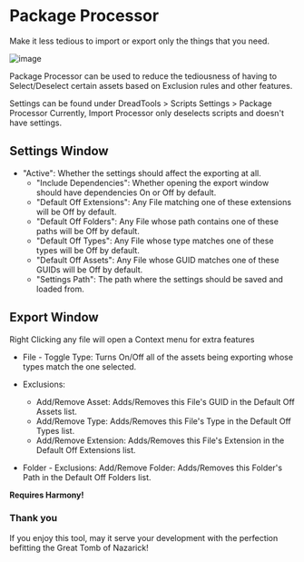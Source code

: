 # Package Processor
Make it less tedious to import or export only the things that you need.

![image](https://cdn.discordapp.com/attachments/1096062312495972414/1096062312944783450/postprost.gif?ex=66343bd3&is=6632ea53&hm=3bec6fe57e3675b2a80bba600fcbb753f312ec7797d62ed5633d3defb8c09b21&)

Package Processor can be used to reduce the tediousness of having to Select/Deselect certain assets based on Exclusion rules and other features.

Settings can be found under
DreadTools > Scripts Settings > Package Processor
Currently, Import Processor only deselects scripts and doesn't have settings.

Settings Window
---------------
- "Active": Whether the settings should affect the exporting at all.
	- "Include Dependencies": Whether opening the export window should have dependencies On or Off by default.
	- "Default Off Extensions": Any File matching one of these extensions will be Off by default.
	- "Default Off Folders": Any File whose path contains one of these paths will be Off by default.
	- "Default Off Types": Any File whose type matches one of these types will be Off by default.
	- "Default Off Assets":	Any File whose GUID matches one of these GUIDs will be Off by default.
	- "Settings Path": The path where the settings should be saved and loaded from.

Export Window
-------------
Right Clicking any file will open a Context menu for extra features

- File - Toggle Type: Turns On/Off all of the assets being exporting whose types match the one selected.
- Exclusions:
	- Add/Remove Asset: Adds/Removes this File's GUID in the Default Off Assets list.
	- Add/Remove Type: Adds/Removes this File's Type in the Default Off Types list.
	- Add/Remove Extension: Adds/Removes this File's Extension in the Default Off Extensions list.

- Folder - Exclusions: Add/Remove Folder: Adds/Removes this Folder's Path in the Default Off Folders list.

**Requires Harmony!** 

### Thank you
If you enjoy this tool, may it serve your development with the perfection befitting the Great Tomb of Nazarick!
